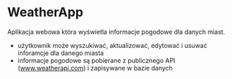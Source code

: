 # WeatherApp

Aplikacja webowa która wyświetla informacje pogodowe dla danych miast.

- użytkownik może wyszukiwać, aktualizować, edytować i usuwać inforamcje dla danego miasta
- informacje pogodowe są pobierane z publicznego API (www.weatherapi.com) i zapisywane w bazie danych
